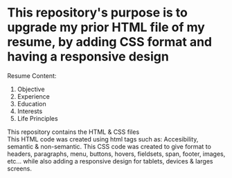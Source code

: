 <h1>
    This repository's purpose is to upgrade my prior HTML file of my resume, by adding CSS format and having a responsive design
</h1>

<p>
    Resume Content:
</p>

<ol>
    <li>
        Objective
    </li>
    <li>
        Experience
    </li>
    <li>
        Education
    </li>
    <li>
        Interests
    </li>
    <li>
        Life Principles
    </li>
</ol>

<p>
    This repository contains the HTML & CSS files<br/>
    This HTML code was created using html tags such as: Accesibility, semantic & non-semantic.
    This CSS code was created to give format to headers, paragraphs, menu, buttons, hovers, fieldsets, span, footer, images, etc... while also adding a responsive design for tablets, devices & larges screens.
</p>